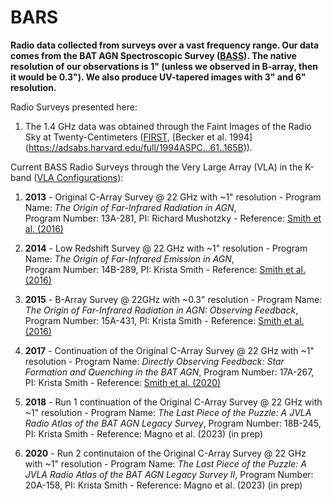 # BARS
 
**Radio data collected from surveys over a vast frequency range. Our data comes from the BAT AGN Spectroscopic Survey ([BASS](https://www.bass-survey.com/)). The native resolution of our observations is 1" (unless we observed in B-array, then it would be 0.3"). We also produce UV-tapered images with 3" and 6" resolution.**

Radio Surveys presented here:
 1. The 1.4 GHz data was obtained through the Faint Images of the Radio Sky at Twenty-Centimeters ([FIRST](http://sundog.stsci.edu/index.html), [Becker et al. 1994] (https://adsabs.harvard.edu/full/1994ASPC...61..165B)).


Current BASS Radio Surveys through the Very Large Array (VLA) in the K-band ([VLA Configurations](https://science.nrao.edu/facilities/vla/docs/manuals/oss/performance/resolution)): 
  1. **2013** - Original C-Array Survey @ 22 GHz with ~1" resolution - Program Name: *The Origin of Far-Infrared Radiation in AGN*,  
    Program Number: 13A-281, PI: Richard Mushotzky - Reference: [Smith et al. (2016)](https://doi.org/10.3847/0004-637X/832/2/163)

  2. **2014** - Low Redshift Survey @ 22 GHz with ~1" resolution - Program Name: *The Origin of Far-Infrared Emission in AGN*,  
     Program Number: 14B-289, PI: Krista Smith - Reference: [Smith et al. (2016)](https://doi.org/10.3847/0004-637X/832/2/163)

  3. **2015** - B-Array Survey @ 22GHz with ~0.3" resolution - Program Name: *The Origin of Far-Infrared Radiation in AGN: Observing Feedback*, 
    Program Number: 15A-431, PI: Krista Smith - Reference: [Smith et al. (2016)](https://doi.org/10.3847/0004-637X/832/2/163)

  4. **2017** - Continuation of the Original C-Array Survey @ 22 GHz with ~1" resolution - Program Name: *Directly Observing Feedback: Star Formation and Quenching in the BAT AGN*, Program Number: 17A-267, PI: Krista Smith - Reference: [Smith et al. (2020)](https://doi.org/10.1093/mnras/stz3608)
  
  6. **2018** - Run 1 continuation of the Original C-Array Survey @ 22 GHz with ~1" resolution - Program Name: *The Last Piece of the Puzzle: A JVLA Radio Atlas of the BAT AGN Legacy Survey*, Program Number: 18B-245, PI: Krista Smith - Reference: Magno et al. (2023) (in prep)

  8. **2020** - Run 2 continutaion of the Original C-Array Survey @ 22 GHz with ~1" resolution - Program Name: *The Last Piece of the Puzzle: A JVLA Radio Atlas of the BAT AGN Legacy Survey II*, Program Number: 20A-158, PI: Krista Smith - Reference: Magno et al. (2023) (in prep)
